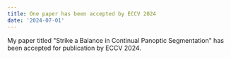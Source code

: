 ```yaml
---
title: One paper has been accepted by ECCV 2024
date: '2024-07-01'
---
```



My paper titled "Strike a Balance in Continual Panoptic Segmentation" has been accepted for publication by ECCV 2024.
